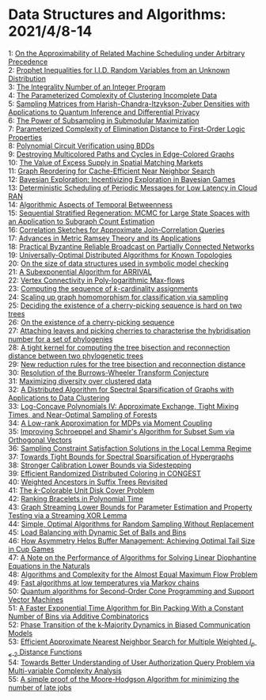# Data Structures and Algorithms: 2021/4/8-14  
1: [On the Approximability of Related Machine Scheduling under Arbitrary  Precedence](https://doi.org/10.48550/arXiv.1711.09964)  
2: [Prophet Inequalities for I.I.D. Random Variables from an Unknown  Distribution](https://doi.org/10.48550/arXiv.1811.06114)  
3: [The Integrality Number of an Integer Program](https://doi.org/10.48550/arXiv.1904.06874)  
4: [The Parameterized Complexity of Clustering Incomplete Data](https://doi.org/10.48550/arXiv.1911.01465)  
5: [Sampling Matrices from Harish-Chandra-Itzykson-Zuber Densities with  Applications to Quantum Inference and Differential Privacy](https://doi.org/10.48550/arXiv.2011.05417)  
6: [The Power of Subsampling in Submodular Maximization](https://doi.org/10.48550/arXiv.2104.02772)  
7: [Parameterized Complexity of Elimination Distance to First-Order Logic  Properties](https://doi.org/10.48550/arXiv.2104.02998)  
8: [Polynomial Circuit Verification using BDDs](https://doi.org/10.48550/arXiv.2104.03024)  
9: [Destroying Multicolored Paths and Cycles in Edge-Colored Graphs](https://doi.org/10.48550/arXiv.2104.03138)  
10: [The Value of Excess Supply in Spatial Matching Markets](https://doi.org/10.48550/arXiv.2104.03219)  
11: [Graph Reordering for Cache-Efficient Near Neighbor Search](https://doi.org/10.48550/arXiv.2104.03221)  
12: [Bayesian Exploration: Incentivizing Exploration in Bayesian Games](https://doi.org/10.48550/arXiv.1602.07570)  
13: [Deterministic Scheduling of Periodic Messages for Low Latency in Cloud  RAN](https://doi.org/10.48550/arXiv.1801.07029)  
14: [Algorithmic Aspects of Temporal Betweenness](https://doi.org/10.48550/arXiv.2006.08668)  
15: [Sequential Stratified Regeneration: MCMC for Large State Spaces with an  Application to Subgraph Count Estimation](https://doi.org/10.48550/arXiv.2012.03879)  
16: [Correlation Sketches for Approximate Join-Correlation Queries](https://doi.org/10.48550/arXiv.2104.03353)  
17: [Advances in Metric Ramsey Theory and its Applications](https://doi.org/10.48550/arXiv.2104.03484)  
18: [Practical Byzantine Reliable Broadcast on Partially Connected Networks](https://doi.org/10.48550/arXiv.2104.03673)  
19: [Universally-Optimal Distributed Algorithms for Known Topologies](https://doi.org/10.48550/arXiv.2104.03932)  
20: [On the size of data structures used in symbolic model checking](https://doi.org/10.48550/arXiv.1012.3018)  
21: [A Subexponential Algorithm for ARRIVAL](https://doi.org/10.48550/arXiv.2102.06427)  
22: [Vertex Connectivity in Poly-logarithmic Max-flows](https://doi.org/10.48550/arXiv.2104.00104)  
23: [Computing the sequence of $k$-cardinality assignments](https://doi.org/10.48550/arXiv.2104.04037)  
24: [Scaling up graph homomorphism for classification via sampling](https://doi.org/10.48550/arXiv.2104.04040)  
25: [Deciding the existence of a cherry-picking sequence is hard on two trees](https://doi.org/10.48550/arXiv.1712.02965)  
26: [On the existence of a cherry-picking sequence](https://doi.org/10.48550/arXiv.1712.04127)  
27: [Attaching leaves and picking cherries to characterise the hybridisation  number for a set of phylogenies](https://doi.org/10.48550/arXiv.1712.04131)  
28: [A tight kernel for computing the tree bisection and reconnection  distance between two phylogenetic trees](https://doi.org/10.48550/arXiv.1811.06892)  
29: [New reduction rules for the tree bisection and reconnection distance](https://doi.org/10.48550/arXiv.1905.01468)  
30: [Resolution of the Burrows-Wheeler Transform Conjecture](https://doi.org/10.48550/arXiv.1910.10631)  
31: [Maximizing diversity over clustered data](https://doi.org/10.48550/arXiv.2001.03050)  
32: [A Distributed Algorithm for Spectral Sparsification of Graphs with  Applications to Data Clustering](https://doi.org/10.48550/arXiv.2003.10612)  
33: [Log-Concave Polynomials IV: Approximate Exchange, Tight Mixing Times,  and Near-Optimal Sampling of Forests](https://doi.org/10.48550/arXiv.2004.07220)  
34: [A Low-rank Approximation for MDPs via Moment Coupling](https://doi.org/10.48550/arXiv.2009.08966)  
35: [Improving Schroeppel and Shamir's Algorithm for Subset Sum via  Orthogonal Vectors](https://doi.org/10.48550/arXiv.2010.08576)  
36: [Sampling Constraint Satisfaction Solutions in the Local Lemma Regime](https://doi.org/10.48550/arXiv.2011.03915)  
37: [Towards Tight Bounds for Spectral Sparsification of Hypergraphs](https://doi.org/10.48550/arXiv.2011.06530)  
38: [Stronger Calibration Lower Bounds via Sidestepping](https://doi.org/10.48550/arXiv.2012.03454)  
39: [Efficient Randomized Distributed Coloring in CONGEST](https://doi.org/10.48550/arXiv.2012.14169)  
40: [Weighted Ancestors in Suffix Trees Revisited](https://doi.org/10.48550/arXiv.2103.00462)  
41: [The $k$-Colorable Unit Disk Cover Problem](https://doi.org/10.48550/arXiv.2104.00207)  
42: [Ranking Bracelets in Polynomial Time](https://doi.org/10.48550/arXiv.2104.04324)  
43: [Graph Streaming Lower Bounds for Parameter Estimation and Property  Testing via a Streaming XOR Lemma](https://doi.org/10.48550/arXiv.2104.04908)  
44: [Simple, Optimal Algorithms for Random Sampling Without Replacement](https://doi.org/10.48550/arXiv.2104.05091)  
45: [Load Balancing with Dynamic Set of Balls and Bins](https://doi.org/10.48550/arXiv.2104.05093)  
46: [How Asymmetry Helps Buffer Management: Achieving Optimal Tail Size in  Cup Games](https://doi.org/10.48550/arXiv.2104.05172)  
47: [A Note on the Performance of Algorithms for Solving Linear Diophantine  Equations in the Naturals](https://doi.org/10.48550/arXiv.2104.05200)  
48: [Algorithms and Complexity for the Almost Equal Maximum Flow Problem](https://doi.org/10.48550/arXiv.2104.05288)  
49: [Fast algorithms at low temperatures via Markov chains](https://doi.org/10.48550/arXiv.1901.06653)  
50: [Quantum algorithms for Second-Order Cone Programming and Support Vector  Machines](https://doi.org/10.48550/arXiv.1908.06720)  
51: [A Faster Exponential Time Algorithm for Bin Packing With a Constant  Number of Bins via Additive Combinatorics](https://doi.org/10.48550/arXiv.2007.08204)  
52: [Phase Transition of the k-Majority Dynamics in Biased Communication  Models](https://doi.org/10.48550/arXiv.2007.15306)  
53: [Efficient Approximate Nearest Neighbor Search for Multiple Weighted  $l_{p\leq2}$ Distance Functions](https://doi.org/10.48550/arXiv.2011.11907)  
54: [Towards Better Understanding of User Authorization Query Problem via  Multi-variable Complexity Analysis](https://doi.org/10.48550/arXiv.2104.05983)  
55: [A simple proof of the Moore-Hodgson Algorithm for minimizing the number  of late jobs](https://doi.org/10.48550/arXiv.2104.06210)  